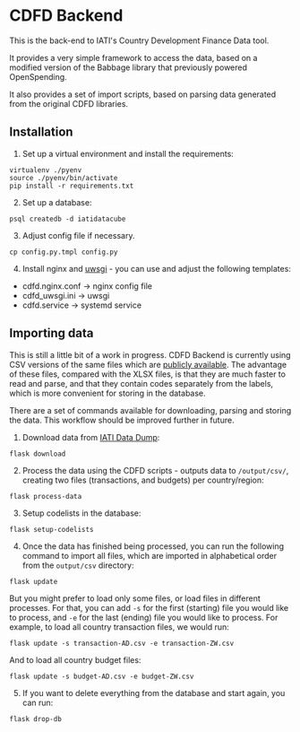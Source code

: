 # CDFD Backend

This is the back-end to IATI's Country Development Finance Data tool.

It provides a very simple framework to access the data, based on a modified version of the Babbage library that previously powered OpenSpending.

It also provides a set of import scripts, based on parsing data generated from the original CDFD libraries.

## Installation

1. Set up a virtual environment and install the requirements:

```
virtualenv ./pyenv
source ./pyenv/bin/activate
pip install -r requirements.txt
```

2. Set up a database:

```
psql createdb -d iatidatacube
```

3. Adjust config file if necessary.

```
cp config.py.tmpl config.py
```

4. Install nginx and [uwsgi](https://uwsgi-docs.readthedocs.io/en/latest/WSGIquickstart.html) - you can use and adjust the following templates:

* cdfd.nginx.conf -> nginx config file
* cdfd_uwsgi.ini -> uwsgi
* cdfd.service -> systemd service

## Importing data

This is still a little bit of a work in progress. CDFD Backend is currently using CSV versions of the same files which are [publicly available](https://countrydata.iatistandard.org/). The advantage of these files, compared with the XLSX files, is that they are much faster to read and parse, and that they contain codes separately from the labels, which is more convenient for storing in the database.

There are a set of commands available for downloading, parsing and storing the data. This workflow should be improved further in future.

1. Download data from [IATI Data Dump](https://iati-data-dump.codeforiati.org):

```
flask download
```

2. Process the data using the CDFD scripts - outputs data to `/output/csv/`, creating two files (transactions, and budgets) per country/region:

```
flask process-data
```

3. Setup codelists in the database:

```
flask setup-codelists
```

4. Once the data has finished being processed, you can run the following command to import all files, which are imported in alphabetical order from the `output/csv` directory:
```
flask update
```

But you might prefer to load only some files, or load files in different processes. For that, you can add `-s` for the first (starting) file you would like to process, and `-e` for the last (ending) file you would like to process. For example, to load all country transaction files, we would run:

```
flask update -s transaction-AD.csv -e transaction-ZW.csv
```

And to load all country budget files:

```
flask update -s budget-AD.csv -e budget-ZW.csv
```

5. If you want to delete everything from the database and start again, you can run:

```
flask drop-db
```

